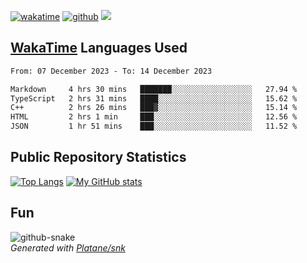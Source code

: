 [![wakatime](https://wakatime.com/badge/user/82c377cd-a54c-404c-b7df-177b313ca539.svg)](https://wakatime.com/@82c377cd-a54c-404c-b7df-177b313ca539)
[![github](https://img.shields.io/github/followers/xinthose?logo=github&style=plastic)](https://github.com/alanhamlett?tab=followers)
![](https://komarev.com/ghpvc/?username=xinthose)


## [WakaTime](https://wakatime.com/) Languages Used
<!--START_SECTION:waka-->

```txt
From: 07 December 2023 - To: 14 December 2023

Markdown     4 hrs 30 mins   ███████░░░░░░░░░░░░░░░░░░   27.94 %
TypeScript   2 hrs 31 mins   ████░░░░░░░░░░░░░░░░░░░░░   15.62 %
C++          2 hrs 26 mins   ███▓░░░░░░░░░░░░░░░░░░░░░   15.14 %
HTML         2 hrs 1 min     ███░░░░░░░░░░░░░░░░░░░░░░   12.56 %
JSON         1 hr 51 mins    ███░░░░░░░░░░░░░░░░░░░░░░   11.52 %
```

<!--END_SECTION:waka-->

## Public Repository Statistics 

[![Top Langs](https://github-readme-stats.vercel.app/api/top-langs/?username=xinthose)](https://github.com/anuraghazra/github-readme-stats)
[![My GitHub stats](https://github-readme-stats.vercel.app/api?username=xinthose&show_icons=true)](https://github.com/anuraghazra/github-readme-stats)

## Fun

<picture>
  <source media="(prefers-color-scheme: dark)" srcset="https://raw.githubusercontent.com/xinthose/xinthose/output/github-contribution-grid-snake-dark.svg" />
  <source media="(prefers-color-scheme: light)" srcset="https://raw.githubusercontent.com/xinthose/xinthose/output/github-contribution-grid-snake.svg" />
  <img alt="github-snake" src="github-snake.svg" />
</picture>
<br />
<em>
  Generated with
  <a href="https://github.com/Platane/snk">
    Platane/snk
  <a/>
</em>
